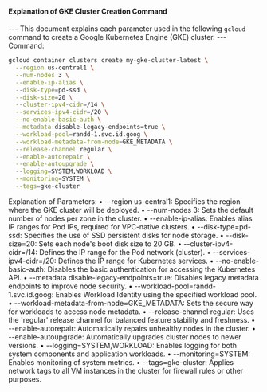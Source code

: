#### Explanation of GKE Cluster Creation Command
--- This document explains each parameter used in the following `gcloud` command to create a Google Kubernetes Engine (GKE) cluster.
--- Command:
```bash
gcloud container clusters create my-gke-cluster-latest \
  --region us-central1 \
  --num-nodes 3 \
  --enable-ip-alias \
  --disk-type=pd-ssd \
  --disk-size=20 \
  --cluster-ipv4-cidr=/14 \
  --services-ipv4-cidr=/20 \
  --no-enable-basic-auth \
  --metadata disable-legacy-endpoints=true \
  --workload-pool=randd-1.svc.id.goog \
  --workload-metadata-from-node=GKE_METADATA \
  --release-channel regular \
  --enable-autorepair \
  --enable-autoupgrade \
  --logging=SYSTEM,WORKLOAD \
  --monitoring=SYSTEM \
  --tags=gke-cluster
```
Explanation of Parameters:
•	--region us-central1:
  Specifies the region where the GKE cluster will be deployed.
•	--num-nodes 3:
  Sets the default number of nodes per zone in the cluster.
•	--enable-ip-alias:
  Enables alias IP ranges for Pod IPs, required for VPC-native clusters.
•	--disk-type=pd-ssd:
  Specifies the use of SSD persistent disks for node storage.
•	--disk-size=20:
  Sets each node's boot disk size to 20 GB.
•	--cluster-ipv4-cidr=/14:
  Defines the IP range for the Pod network (cluster).
•	--services-ipv4-cidr=/20:
  Defines the IP range for Kubernetes services.
•	--no-enable-basic-auth:
  Disables the basic authentication for accessing the Kubernetes API.
•	--metadata disable-legacy-endpoints=true:
  Disables legacy metadata endpoints to improve node security.
•	--workload-pool=randd-1.svc.id.goog:
  Enables Workload Identity using the specified workload pool.
•	--workload-metadata-from-node=GKE_METADATA:
  Sets the secure way for workloads to access node metadata.
•	--release-channel regular:
  Uses the 'regular' release channel for balanced feature stability and freshness.
•	--enable-autorepair:
  Automatically repairs unhealthy nodes in the cluster.
•	--enable-autoupgrade:
  Automatically upgrades cluster nodes to newer versions.
•	--logging=SYSTEM,WORKLOAD:
  Enables logging for both system components and application workloads.
•	--monitoring=SYSTEM:
  Enables monitoring of system metrics.
•	--tags=gke-cluster:
  Applies network tags to all VM instances in the cluster for firewall rules or other purposes.
